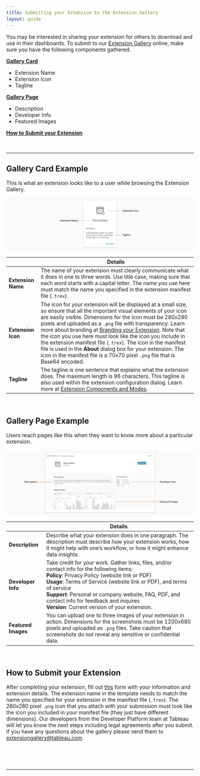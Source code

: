 ```yaml
---
title: Submitting your Extension to the Extension Gallery
layout: guide
---
```



You may be interested in sharing your extension for others to download and use in their dashboards. To submit to our [Extension Gallery](https://extensiongallery.tableau.com/) online, make sure you have the following components gathered. 

**[Gallery Card](#gallery-card-example)**

* Extension Name
* Extension Icon
* Tagline

**[Gallery Page](#gallery-page-example)**

* Description
* Developer Info
* Featured Images

**[How to Submit your Extension](#how-to-submit-your-extension)**

&nbsp;

---

## Gallery Card Example
This is what an extension looks like to a user while browsing the Extension Gallery. 

![gallery card example](imgs/gallery_card_example.png)

|     | Details | 
| --- | ------- | 
| **Extension Name**  | The name of your extension must clearly communicate what it does in one to three words. Use title case, making sure that each word starts with a capital letter. The name you use here must match the name you specified in the extension manifest file (`.trex`).|
| **Extension Icon**  | The icon for your extension will be displayed at a small size, so ensure that all the important visual elements of your icon are easily visible. Dimensions for the icon must be 280x280 pixels and uploaded as a `.png` file with transparency. Learn more about branding at [Branding your Extension]({{site.baseurl}}/docs/Style_Guidelines/ux_branding.html). Note that the icon you use here must look like the icon you include in the extension manifest file (`.trex`). The icon in the manifest file is used in the **About** dialog box for your extension. The icon in the manifest file is a 70x70 pixel `.png` file that is Base64 encoded.   |
| **Tagline**         | The tagline is one sentence that explains what the extension does. The maximum length is 96 characters. This tagline is also used within the extension configuration dialog. Learn more at [Extension Components and Modes]({{site.baseurl}}/docs/Interaction_Guidelines/ux_components_modes.html).|


&nbsp; 

## Gallery Page Example
Users reach pages like this when they want to know more about a particular extension. 

![gallery page example](imgs/gallery_page_example.png)

|     | Details | 
| --- | ------- | 
| **Description**  | Describe what your extension does in one paragraph. The description must describe how your extension works, how it might help with one’s workflow, or how it might enhance data insights. |
| **Developer Info**  | Take credit for your work. Gather links, files, and/or contact info for the following items: <br>**Policy**: Privacy Policy (website link or PDF) <br>**Usage**: Terms of Service (website link or PDF), and terms of service <br>**Support**: Personal or company website, FAQ, PDF, and contact info for feedback and inquires <br>**Version**: Current version of your extension. |
| **Featured Images** | You can upload one to three images of your extension in action. Dimensions for the screenshots must be 1200x680 pixels and uploaded as `.png` files. Take caution that screenshots do not reveal any sensitive or confidential data. |

&nbsp;

## How to Submit your Extension

After completing your extension, fill out [this](https://airtable.com/shr6WBBTEuZIpZ3Gj) form with your information and extension details. The extension name in the template needs to match the name you specified for your extension in the manifest file (`.trex`). The 280x280 pixel `.png` icon that you attach with your submission must look like the icon you included in your manifest file (they just have different dimensions). Our developers from the Developer Platform team at Tableau will let you know the next steps including legal agreements after you submit. If you have any questions about the gallery please send them to [extensiongallery@tableau.com](extensiongallery@tableau.com).



&nbsp;

&nbsp;

---

<!-- ### <div id="expand-box"><div id="expand-box-header">[<span style="float: right;">Parts of an Extension &#8594;</span>](3 - Parts of an Extension.md)</div></div>

##### <div id="expand-box"><div id="expand-box-header">[<span style="float: left;">&#8592; Lifecycle of an Extension</span>](1 - Lifecycle of an Extension.md)</div></div>
-->

